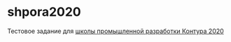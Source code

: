 # shpora2020
Тестовое задание для [школы промышленной разработки Контура 2020](https://kontur.ru/education/programs/shpora)
